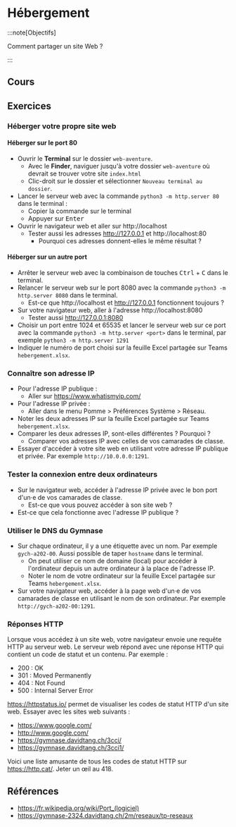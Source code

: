# Hébergement

:::note[Objectifs]

Comment partager un site Web ?

:::

## Cours

<Reaveal name="3cci-webs-hebergement" />

## Exercices

### Héberger votre propre site web

#### Héberger sur le port 80

- Ouvrir le **Terminal** sur le dossier `web-aventure`.
  - Avec le **Finder**, naviguer jusqu'à votre dossier `web-aventure` où devrait se trouver votre site `index.html`
  - Clic-droit sur le dossier et sélectionner `Nouveau terminal au dossier`.
- Lancer le serveur web avec la commande `python3 -m http.server 80` dans le terminal :
  - Copier la commande sur le terminal
  - Appuyer sur <kbd>Enter</kbd>
- Ouvrir le navigateur web et aller sur http://localhost
  - Tester aussi les adresses http://127.0.0.1 et http://localhost:80
    - Pourquoi ces adresses donnent-elles le même résultat ?

#### Héberger sur un autre port

- Arrêter le serveur web avec la combinaison de touches <kbd>Ctrl</kbd> + <kbd>C</kbd> dans le terminal.
- Relancer le serveur web sur le port 8080 avec la commande `python3 -m http.server 8080` dans le terminal.
  - Est-ce que http://localhost et http://127.0.0.1 fonctionnent toujours ?
- Sur votre navigateur web, aller à l'adresse http://localhost:8080
  - Tester aussi http://127.0.0.1:8080
- Choisir un port entre 1024 et 65535 et lancer le serveur web sur ce port avec la commande `python3 -m http.server <port>` dans le terminal, par exemple `python3 -m http.server 1291`
- Indiquer le numéro de port choisi sur la feuille Excel partagée sur Teams `hebergement.xlsx`.

### Connaître son adresse IP

- Pour l'adresse IP publique :
  - Aller sur https://www.whatismyip.com/
- Pour l'adresse IP privée :
  - Aller dans le menu Pomme > Préférences Système > Réseau.
- Noter les deux adresses IP sur la feuille Excel partagée sur Teams `hebergement.xlsx`.
- Comparer les deux adresses IP, sont-elles différentes ? Pourquoi ?
  - Comparer vos adresses IP avec celles de vos camarades de classe.
- Essayer d'accéder à votre site web en utilisant votre adresse IP publique et privée. Par exemple `http://10.0.0.0:1291`.

### Tester la connexion entre deux ordinateurs

- Sur le navigateur web, accéder à l'adresse IP privée avec le bon port d'un·e de vos camarades de classe.
  - Est-ce que vous pouvez accéder à son site web ?
- Est-ce que cela fonctionne avec l'adresse IP publique ?

### Utiliser le DNS du Gymnase

- Sur chaque ordinateur, il y a une étiquette avec un nom. Par exemple `gych-a202-00`. Aussi possible de taper `hostname` dans le terminal.
  - On peut utiliser ce nom de domaine (local) pour accéder à l'ordinateur depuis un autre ordinateur à la place de l'adresse IP.
  - Noter le nom de votre ordinateur sur la feuille Excel partagée sur Teams `hebergement.xlsx`.
- Sur votre navigateur web, accéder à la page web d'un·e de vos camarades de classe en utilisant le nom de son ordinateur. Par exemple `http://gych-a202-00:1291`.

### Réponses HTTP

Lorsque vous accédez à un site web, votre navigateur envoie une requête HTTP au serveur web. Le serveur web répond avec une réponse HTTP qui contient un code de statut et un contenu. Par exemple :

- 200 : OK
- 301 : Moved Permanently
- 404 : Not Found
- 500 : Internal Server Error

https://httpstatus.io/ permet de visualiser les codes de statut HTTP d'un site web. Essayer avec les sites web suivants :

- https://www.google.com/
- http://www.google.com/
- https://gymnase.davidtang.ch/3cci/
- https://gymnase.davidtang.ch/3cci1/

Voici une liste amusante de tous les codes de statut HTTP sur https://http.cat/. Jeter un œil au 418.

## Références

- https://fr.wikipedia.org/wiki/Port_(logiciel)
- https://gymnase-2324.davidtang.ch/2m/reseaux/tp-reseaux
